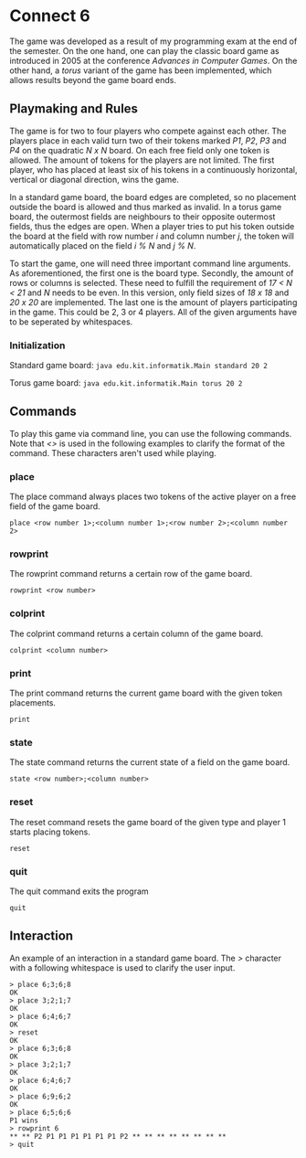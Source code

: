 # Connect 6
The game was developed as a result of my programming exam at the end of the semester. On the one hand, one can play the classic board game as introduced in 2005 at the conference *Advances in Computer Games*. On the other hand, a *torus* variant of the game has been implemented, which allows results beyond the game board ends.

## Playmaking and Rules
The game is for two to four players who compete against each other. The players place in each valid turn two of their tokens marked *P1*, *P2*, *P3* and *P4* on the quadratic *N x N* board. On each free field only one token is allowed. The amount of tokens for the players are not limited. The first player, who has placed at least six of his tokens in a continuously horizontal, vertical or diagonal direction, wins the game.

In a standard game board, the board edges are completed, so no placement outside the board is allowed and thus marked as invalid. In a torus game board, the outermost fields are neighbours to their opposite outermost fields, thus the edges are open. When a player tries to put his token outside the board at the field with row number *i* and column number *j*, the token will automatically placed on the field *i % N* and *j % N*.

To start the game, one will need three important command line arguments. As aforementioned, the first one is the board type. Secondly, the amount of rows or columns is selected. These need to fulfill the requirement of *17 < N < 21* and *N* needs to be even. In this version, only field sizes of *18 x 18* and *20 x 20* are implemented. The last one is the amount of players participating in the game. This could be 2, 3 or 4 players. All of the given arguments have to be seperated by whitespaces.

### Initialization
Standard game board:
`
java edu.kit.informatik.Main standard 20 2
`

Torus game board:
`
java edu.kit.informatik.Main torus 20 2
`

## Commands
To play this game via command line, you can use the following commands. Note that *<>* is used in the following examples to clarify the format of the command. These characters aren't used while playing.

### place
The place command always places two tokens of the active player on a free field of the game board.
```
place <row number 1>;<column number 1>;<row number 2>;<column number 2>
```

### rowprint
The rowprint command returns a certain row of the game board.
```
rowprint <row number>
```

### colprint
The colprint command returns a certain column of the game board.
```
colprint <column number>
```

### print
The print command returns the current game board with the given token placements.
```
print
```

### state
The state command returns the current state of a field on the game board.
```
state <row number>;<column number>
```

### reset
The reset command resets the game board of the given type and player 1 starts placing tokens.
```
reset
```

### quit
The quit command exits the program
```
quit
```

## Interaction
An example of an interaction in a standard game board. The *>* character with a following whitespace is used to clarify the user input.
```
> place 6;3;6;8
OK
> place 3;2;1;7
OK
> place 6;4;6;7
OK
> reset
OK
> place 6;3;6;8
OK
> place 3;2;1;7
OK
> place 6;4;6;7
OK
> place 6;9;6;2
OK
> place 6;5;6;6
P1 wins
> rowprint 6
** ** P2 P1 P1 P1 P1 P1 P1 P2 ** ** ** ** ** ** ** **
> quit
```







